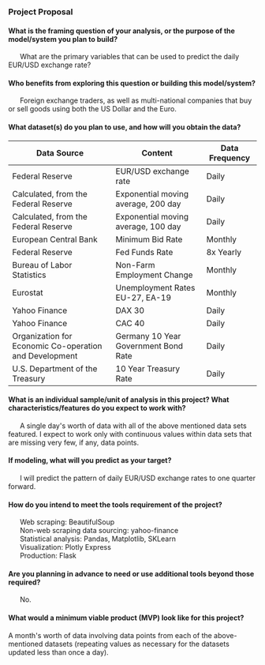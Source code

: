 ### Project Proposal

#### What is the framing question of your analysis, or the purpose of the model/system you plan to build?            

&nbsp;&nbsp;&nbsp;&nbsp;&nbsp;&nbsp;What are the primary variables that can be used to predict the daily EUR/USD exchange rate?

#### Who benefits from exploring this question or building this model/system?

&nbsp;&nbsp;&nbsp;&nbsp;&nbsp;&nbsp;Foreign exchange traders, as well as multi-national companies that buy or sell goods using both the US Dollar and the Euro.

#### What dataset(s) do you plan to use, and how will you obtain the data?
| Data Source                                            | Content                              | Data Frequency |
|--------------------------------------------------------|--------------------------------------|----------------|
| Federal Reserve                                        | EUR/USD exchange rate                | Daily          |
| Calculated, from the Federal Reserve                   | Exponential moving average, 200 day  | Daily          |
| Calculated, from the Federal Reserve                   | Exponential moving average, 100 day  | Daily          |
| European Central Bank                                  | Minimum Bid Rate                     | Monthly        |
| Federal Reserve                                        | Fed Funds Rate                       | 8x Yearly      |
| Bureau of Labor Statistics                             | Non-Farm Employment Change           | Monthly        |
| Eurostat                                               | Unemployment Rates EU-27, EA-19      | Monthly        |
| Yahoo Finance                                          | DAX 30                               | Daily          |
| Yahoo Finance                                          | CAC 40                               | Daily          |
| Organization for Economic Co-operation and Development | Germany 10 Year Government Bond Rate | Daily          |
| U.S. Department of the Treasury                        | 10 Year Treasury Rate                | Daily          |

#### What is an individual sample/unit of analysis in this project? What characteristics/features do you expect to work with?

&nbsp;&nbsp;&nbsp;&nbsp;&nbsp;&nbsp;A single day's worth of data with all of the above mentioned data sets featured. I expect to work only with continuous values within data sets that are missing very few, if any, data points.

#### If modeling, what will you predict as your target?

&nbsp;&nbsp;&nbsp;&nbsp;&nbsp;&nbsp;I will predict the pattern of daily EUR/USD exchange rates to one quarter forward.

#### How do you intend to meet the tools requirement of the project?

&nbsp;&nbsp;&nbsp;&nbsp;&nbsp;&nbsp;Web scraping: BeautifulSoup<br>
&nbsp;&nbsp;&nbsp;&nbsp;&nbsp;&nbsp;Non-web scraping data sourcing: yahoo-finance<br>
&nbsp;&nbsp;&nbsp;&nbsp;&nbsp;&nbsp;Statistical analysis: Pandas, Matplotlib, SKLearn<br>
&nbsp;&nbsp;&nbsp;&nbsp;&nbsp;&nbsp;Visualization: Plotly Express<br>
&nbsp;&nbsp;&nbsp;&nbsp;&nbsp;&nbsp;Production: Flask<br>

#### Are you planning in advance to need or use additional tools beyond those required?

&nbsp;&nbsp;&nbsp;&nbsp;&nbsp;&nbsp;No.

#### What would a minimum viable product (MVP) look like for this project?

A month's worth of data involving data points from each of the above-mentioned datasets (repeating values as necessary for the datasets updated less than once a day).
